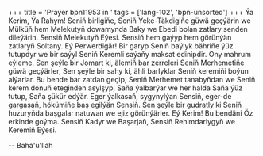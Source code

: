 +++
title = 'Prayer bpn11953 in '
tags = ['lang-102', 'bpn-unsorted']
+++
Ýa Kerim, Ýa Rahym! 
    Seniň birligiňe, Seniň Ýeke-Täkdigiňe güwä geçýärin we Mülküň hem Melekutyň dowamynda Baky we Ebedi bolan zatlary senden dileýärin. Sensiň Melekutyň Eýesi. Sensiň hem gaýyp hem görünýän zatlaryň Soltany.
    Eý Perwerdigär! Bir garyp Seniň baýlyk bähriňe ýüz tutupdyr we bir saýyl Seniň Keremli saýaňy maksat edinipdir. Ony mahrum eýleme. Sen şeýle bir Jomart ki, älemiň bar zerreleri Seniň Merhemetiňe güwä geçýärler, Sen şeýle bir sahy ki, ähli barlyklar Seniň keremiňi boýun alýarlar.
    Bu bende bar zatdan geçip, Seniň Merhemet tanabyňdan we Seniň kerem donuň eteginden asylşyp, Saňa ýalbarýar we her halda Saňa ýüz tutup, Saňa şükür edýär. Eger ýalkasaň, sygynylýan Sensiň, eger-de gargasaň, hökümiňe baş egilýän Sensiň. Sen şeýle bir gudratly ki Seniň huzuryňda başgalar natuwan we ejiz görünýärler.
    Eý Kerim! Bu bendäni Öz erkinde goýma. Sensiň Kadyr we Başarjaň, Sensiň Rehimdarlygyň we Keremiň Eýesi.

-- Bahá'u'lláh

